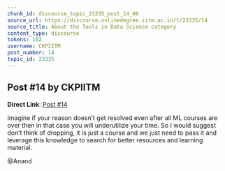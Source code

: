 ```yaml
---
chunk_id: discourse_topic_23335_post_14_00
source_url: https://discourse.onlinedegree.iitm.ac.in/t/23335/14
source_title: About the Tools in Data Science category
content_type: discourse
tokens: 102
username: CKPIITM
post_number: 14
topic_id: 23335
---
```


## Post #14 by CKPIITM

**Direct Link**: [Post #14](https://discourse.onlinedegree.iitm.ac.in/t/23335/14)

Imagine if your reason doesn’t get resolved even after all ML courses are over then in that case you will underutilize your time. So I would suggest don’t think of dropping, it is just a course and we just need to pass it and leverage this knowledge to search for better resources and learning material.

@Anand
